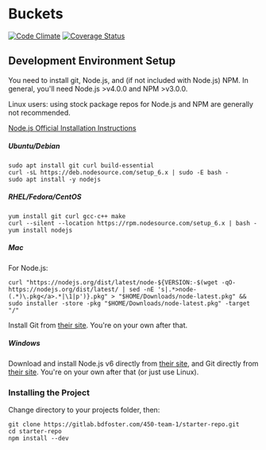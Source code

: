 # Buckets #
[![Code Climate](https://codeclimate.com/github/CS506/fall2016-group2/badges/gpa.svg)](https://codeclimate.com/github/CS506/fall2016-group2)
[![Coverage Status](https://coveralls.io/repos/github/CS506/fall2016-group2/badge.svg?branch=master)](https://coveralls.io/github/CS506/fall2016-group2?branch=master)


## Development Environment Setup ##
You need to install git, Node.js, and (if not included with Node.js) NPM.
In general, you'll need Node.js >v4.0.0 and NPM >v3.0.0.

Linux users: using stock package repos for Node.js and NPM are generally not recommended.

[Node.js Official Installation Instructions](https://nodejs.org/en/download/package-manager/)

##### Ubuntu/Debian #####
```
sudo apt install git curl build-essential
curl -sL https://deb.nodesource.com/setup_6.x | sudo -E bash -
sudo apt install -y nodejs
```
##### RHEL/Fedora/CentOS #####
```
yum install git curl gcc-c++ make
curl --silent --location https://rpm.nodesource.com/setup_6.x | bash -
yum install nodejs
```
##### Mac #####
For Node.js:
```
curl "https://nodejs.org/dist/latest/node-${VERSION:-$(wget -qO- https://nodejs.org/dist/latest/ | sed -nE 's|.*>node-(.*)\.pkg</a>.*|\1|p')}.pkg" > "$HOME/Downloads/node-latest.pkg" && sudo installer -store -pkg "$HOME/Downloads/node-latest.pkg" -target "/"
```
Install Git from [their site](https://git-scm.com/download/mac). You're on your own after that.

##### Windows #####
Download and install Node.js v6 directly from [their site](https://nodejs.org/en/#download), and Git directly from [their site](https://git-scm.com/download/win).
You're on your own after that (or just use Linux).


### Installing the Project ###
Change directory to your projects folder, then: 
```
git clone https://gitlab.bdfoster.com/450-team-1/starter-repo.git
cd starter-repo
npm install --dev
```
